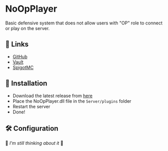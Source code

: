 # NoOpPlayer

Basic defensive system that does not allow users with "OP" role to connect or play on the server.

## 🎱 Links
* [GitHub](https://github.com/jonakls/no-op-player)
* [Vault](https://www.spigotmc.org/resources/vault.34315/)
* [SpigotMC](https://www.spigotmc.org/resources/noopplayer.91422/)

## 🎈 Installation
* Download the latest release from [here](https://github.com/jonakls/NoOpPlayer/releases)
* Place the NoOpPlayer.dll file in the `Server/plugins` folder
* Restart the server
* Done!

## 🛠 Configuration
📝 _I'm still thinking about it_ 📝
